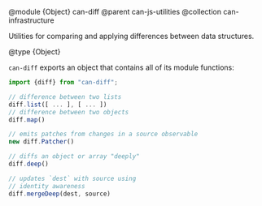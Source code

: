 @module {Object} can-diff
@parent can-js-utilities
@collection can-infrastructure

Utilities for comparing and applying differences between data structures.

@type {Object}

  `can-diff` exports an object that contains all of its module functions:

  ```js
  import {diff} from "can-diff";

  // difference between two lists
  diff.list([ ... ], [ ... ])
  // difference between two objects
  diff.map()

  // emits patches from changes in a source observable
  new diff.Patcher()

  // diffs an object or array "deeply"
  diff.deep()

  // updates `dest` with source using
  // identity awareness
  diff.mergeDeep(dest, source)
  ```
